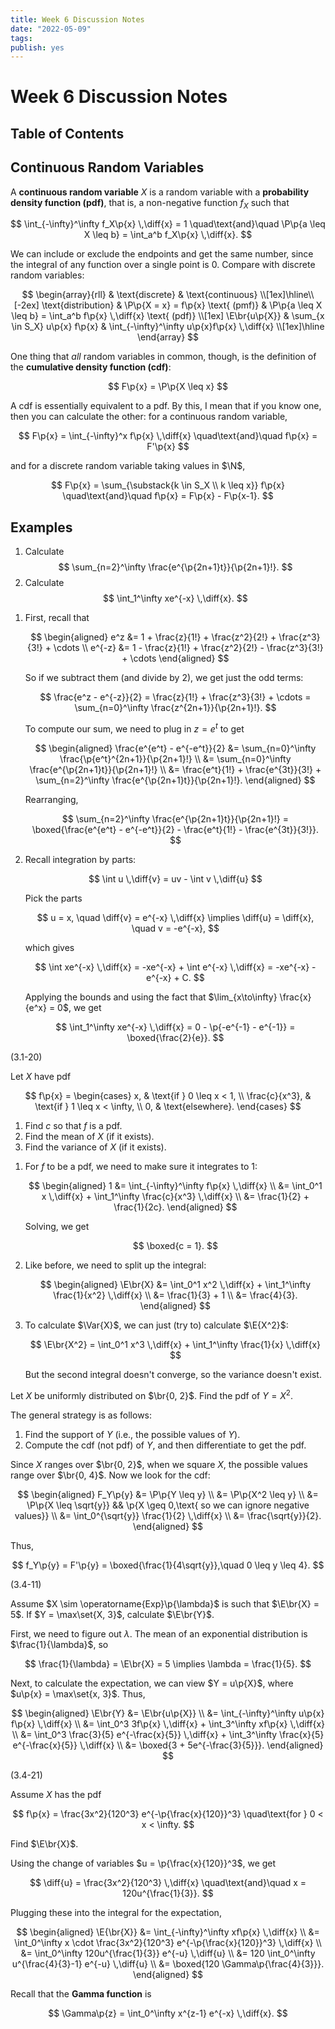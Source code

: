 ```yaml
---
title: Week 6 Discussion Notes
date: "2022-05-09"
tags:
publish: yes
---
```


# Week 6 Discussion Notes

## Table of Contents

## Continuous Random Variables

A **continuous random variable** $X$ is a random variable with a **probability density function (pdf)**, that is, a non-negative function $f_X$ such that

$$
\int_{-\infty}^\infty f_X\p{x} \,\diff{x} = 1
\quad\text{and}\quad
\P\p{a \leq X \leq b} = \int_a^b f_X\p{x} \,\diff{x}.
$$

We can include or exclude the endpoints and get the same number, since the integral of any function over a single point is $0$. Compare with discrete random variables:

$$
\begin{array}{rll}
    & \text{discrete} & \text{continuous} \\[1ex]\hline\\[-2ex]
    \text{distribution} & \P\p{X = x} = f\p{x} \text{ (pmf)} & \P\p{a \leq X \leq b} = \int_a^b f\p{x} \,\diff{x} \text{ (pdf)} \\[1ex]
    \E\br{u\p{X}} & \sum_{x \in S_X} u\p{x} f\p{x} & \int_{-\infty}^\infty u\p{x}f\p{x} \,\diff{x} \\[1ex]\hline
\end{array}
$$

One thing that _all_ random variables in common, though, is the definition of the **cumulative density function (cdf)**:

$$
F\p{x} = \P\p{X \leq x}
$$

A cdf is essentially equivalent to a pdf. By this, I mean that if you know one, then you can calculate the other: for a continuous random variable,

$$
F\p{x} = \int_{-\infty}^x f\p{x} \,\diff{x}
\quad\text{and}\quad f\p{x} = F'\p{x}
$$

and for a discrete random variable taking values in $\N$,

$$
F\p{x} = \sum_{\substack{k \in S_X \\ k \leq x}} f\p{x}
\quad\text{and}\quad f\p{x} = F\p{x} - F\p{x-1}.
$$

## Examples

<example>

1. Calculate
    $$
    \sum_{n=2}^\infty \frac{e^{\p{2n+1}t}}{\p{2n+1}!}.
    $$
2. Calculate
    $$
    \int_1^\infty xe^{-x} \,\diff{x}.
    $$

</example>

<solution>

1. First, recall that

    $$
    \begin{aligned}
        e^z &= 1 + \frac{z}{1!} + \frac{z^2}{2!} + \frac{z^3}{3!} + \cdots \\
        e^{-z} &= 1 - \frac{z}{1!} + \frac{z^2}{2!} - \frac{z^3}{3!} + \cdots
    \end{aligned}
    $$

    So if we subtract them (and divide by $2$), we get just the odd terms:

    $$
    \frac{e^z - e^{-z}}{2}
        = \frac{z}{1!} + \frac{z^3}{3!} + \cdots
        = \sum_{n=0}^\infty \frac{z^{2n+1}}{\p{2n+1}!}.
    $$

    To compute our sum, we need to plug in $z = e^t$ to get

    $$
    \begin{aligned}
        \frac{e^{e^t} - e^{-e^t}}{2}
            &= \sum_{n=0}^\infty \frac{\p{e^t}^{2n+1}}{\p{2n+1}!} \\
            &= \sum_{n=0}^\infty \frac{e^{\p{2n+1}t}}{\p{2n+1}!} \\
            &= \frac{e^t}{1!} + \frac{e^{3t}}{3!} + \sum_{n=2}^\infty \frac{e^{\p{2n+1}t}}{\p{2n+1}!}.
    \end{aligned}
    $$

    Rearranging,

    $$
    \sum_{n=2}^\infty \frac{e^{\p{2n+1}t}}{\p{2n+1}!}
        = \boxed{\frac{e^{e^t} - e^{-e^t}}{2} - \frac{e^t}{1!} - \frac{e^{3t}}{3!}}.
    $$

2. Recall integration by parts:

    $$
    \int u \,\diff{v} = uv - \int v \,\diff{u}
    $$

    Pick the parts

    $$
    u = x,
    \quad \diff{v} = e^{-x} \,\diff{x}
    \implies \diff{u} = \diff{x}, \quad v = -e^{-x},
    $$

    which gives

    $$
    \int xe^{-x} \,\diff{x}
        = -xe^{-x} + \int e^{-x} \,\diff{x}
        = -xe^{-x} - e^{-x} + C.
    $$

    Applying the bounds and using the fact that $\lim_{x\to\infty} \frac{x}{e^x} = 0$, we get

    $$
    \int_1^\infty xe^{-x} \,\diff{x}
        = 0 - \p{-e^{-1} - e^{-1}}
        = \boxed{\frac{2}{e}}.
    $$

</solution>

<example> (3.1-20)

Let $X$ have pdf

$$
f\p{x} =
    \begin{cases}
        x,              & \text{if } 0 \leq x < 1, \\
        \frac{c}{x^3},  & \text{if } 1 \leq x < \infty, \\
        0,              & \text{elsewhere}.
    \end{cases}
$$

1. Find $c$ so that $f$ is a pdf.
2. Find the mean of $X$ (if it exists).
3. Find the variance of $X$ (if it exists).

</example>

<solution>

1. For $f$ to be a pdf, we need to make sure it integrates to $1$:

    $$
    \begin{aligned}
        1
            &= \int_{-\infty}^\infty f\p{x} \,\diff{x} \\
            &= \int_0^1 x \,\diff{x} + \int_1^\infty \frac{c}{x^3} \,\diff{x} \\
            &= \frac{1}{2} + \frac{1}{2c}.
    \end{aligned}
    $$

    Solving, we get

    $$
    \boxed{c = 1}.
    $$

2. Like before, we need to split up the integral:

    $$
    \begin{aligned}
        \E\br{X}
            &= \int_0^1 x^2 \,\diff{x} + \int_1^\infty \frac{1}{x^2} \,\diff{x} \\
            &= \frac{1}{3} + 1 \\
            &= \frac{4}{3}.
    \end{aligned}
    $$

3. To calculate $\Var{X}$, we can just (try to) calculate $\E{X^2}$:

    $$
    \E\br{X^2} = \int_0^1 x^3 \,\diff{x} + \int_1^\infty \frac{1}{x} \,\diff{x}
    $$

    But the second integral doesn't converge, so the variance doesn't exist.

</solution>

<example>

Let $X$ be uniformly distributed on $\br{0, 2}$. Find the pdf of $Y = X^2$.

</example>

<solution>

The general strategy is as follows:

1. Find the support of $Y$ (i.e., the possible values of $Y$).
2. Compute the cdf (not pdf) of $Y$, and then differentiate to get the pdf.

Since $X$ ranges over $\br{0, 2}$, when we square $X$, the possible values range over $\br{0, 4}$. Now we look for the cdf:

$$
\begin{aligned}
    F_Y\p{y}
        &= \P\p{Y \leq y} \\
        &= \P\p{X^2 \leq y} \\
        &= \P\p{X \leq \sqrt{y}}
            && \p{X \geq 0,\text{ so we can ignore negative values}} \\
        &= \int_0^{\sqrt{y}} \frac{1}{2} \,\diff{x} \\
        &= \frac{\sqrt{y}}{2}.
\end{aligned}
$$

Thus,

$$
f_Y\p{y}
    = F'\p{y}
    = \boxed{\frac{1}{4\sqrt{y}},\quad 0 \leq y \leq 4}.
$$

</solution>

<example> (3.4-11)

Assume $X \sim \operatorname{Exp}\p{\lambda}$ is such that $\E\br{X} = 5$. If $Y = \max\set{X, 3}$, calculate $\E\br{Y}$.

</example>

<solution>

First, we need to figure out $\lambda$. The mean of an exponential distribution is $\frac{1}{\lambda}$, so

$$
\frac{1}{\lambda} = \E\br{X} = 5
\implies \lambda = \frac{1}{5}.
$$

Next, to calculate the expectation, we can view $Y = u\p{X}$, where $u\p{x} = \max\set{x, 3}$. Thus,

$$
\begin{aligned}
    \E\br{Y}
        &= \E\br{u\p{X}} \\
        &= \int_{-\infty}^\infty u\p{x} f\p{x} \,\diff{x} \\
        &= \int_0^3 3f\p{x} \,\diff{x} + \int_3^\infty xf\p{x} \,\diff{x} \\
        &= \int_0^3 \frac{3}{5} e^{-\frac{x}{5}} \,\diff{x} + \int_3^\infty \frac{x}{5} e^{-\frac{x}{5}} \,\diff{x} \\
        &= \boxed{3 + 5e^{-\frac{3}{5}}}.
\end{aligned}
$$

</solution>

<example> (3.4-21)

Assume $X$ has the pdf

$$
f\p{x} = \frac{3x^2}{120^3} e^{-\p{\frac{x}{120}}^3} \quad\text{for } 0 < x < \infty.
$$

Find $\E\br{X}$.

</example>

<solution>

Using the change of variables $u = \p{\frac{x}{120}}^3$, we get

$$
\diff{u} = \frac{3x^2}{120^3} \,\diff{x}
\quad\text{and}\quad x = 120u^{\frac{1}{3}}.
$$

Plugging these into the integral for the expectation,

$$
\begin{aligned}
    \E{\br{X}}
        &= \int_{-\infty}^\infty xf\p{x} \,\diff{x} \\
        &= \int_0^\infty x \cdot \frac{3x^2}{120^3} e^{-\p{\frac{x}{120}}^3} \,\diff{x} \\
        &= \int_0^\infty 120u^{\frac{1}{3}} e^{-u} \,\diff{u} \\
        &= 120 \int_0^\infty u^{\frac{4}{3}-1} e^{-u} \,\diff{u} \\
        &= \boxed{120 \Gamma\p{\frac{4}{3}}}.
\end{aligned}
$$

Recall that the **Gamma function** is

$$
\Gamma\p{z} = \int_0^\infty x^{z-1} e^{-x} \,\diff{x}.
$$

</solution>
